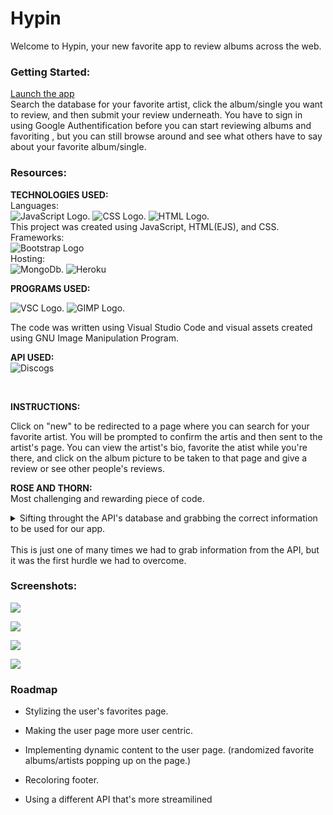 # Hypin
  
Welcome to Hypin, your new favorite app to review albums across the web.

### Getting Started:
  [Launch the app](https://bty-hypin.herokuapp.com/)
  <br />Search the database for your favorite artist, click the album/single you want to review, and then submit your review underneath. You have to sign in using Google Authentification before you can start reviewing albums and favoriting , but you can still browse around and see what others have to say about your favorite album/single.

### Resources:

**TECHNOLOGIES USED:**
<br />Languages: 
<br /> ![JavaScript Logo.](https://img.shields.io/badge/JavaScript-F7DF1E?style=for-the-badge&logo=javascript&logoColor=black "JS Logo")
![CSS Logo.](https://img.shields.io/badge/CSS-239120?&style=for-the-badge&logo=css3&logoColor=white "CSS Logo")
![HTML Logo.](https://img.shields.io/badge/HTML5-E34F26?style=for-the-badge&logo=html5&logoColor=white "HTML Logo")
<br /> This project was created using JavaScript, HTML(EJS), and CSS.
<br />Frameworks: 
<br /> ![Bootstrap Logo](https://img.shields.io/badge/Bootstrap-563D7C?style=for-the-badge&logo=bootstrap&logoColor=white "Bootstrap Logo")
<br />Hosting: 
 <br /> ![MongoDb.](https://img.shields.io/badge/MongoDB-4EA94B?style=for-the-badge&logo=mongodb&logoColor=white "MongoDb")
![Heroku](https://img.shields.io/badge/Heroku-430098?style=for-the-badge&logo=heroku&logoColor=white "Heroku")

**PROGRAMS USED:**

![VSC Logo.](https://img.shields.io/badge/Visual_Studio-5C2D91?style=for-the-badge&logo=visual%20studio&logoColor=white "VSC Logo")
![GIMP Logo.](https://img.shields.io/badge/gimp-5C5543?style=for-the-badge&logo=gimp&logoColor=white "GIMP Logo")

The code was written using Visual Studio Code and visual assets created using GNU Image Manipulation Program. 

**API USED:**
<br />![Discogs](https://i.imgur.com/nSCTNOf.png "Discogs")


<br />

**INSTRUCTIONS:**

Click on "new" to be redirected to a page where you can search for your favorite artist. You will be prompted to confirm the artis and then sent to the artist's page. You can view the artist's bio, favorite the atist while you're there, and click on the album picture to be taken to that page and give a review or see other people's reviews.


  **ROSE AND THORN:**
<br />Most challenging and rewarding piece of code.
<details><summary>Sifting throught the API's database and grabbing the correct information to be used for our app.</summary>

```
async function create(req, res, next) {
    const correctArtist = req.body.correctArtist;
    if (correctArtist) {
        const artistId = req.body.artistId;
        try {
            await fetch(`${ROOT_URL}/artists/${artistId}?key=${process.env.CONSUMER_KEY}&secret=${process.env.CONSUMER_SECRET}`)
            .then(result => result.json())
            .then(async result => {
                function dataHelper(data) {
                    if (data) {
                        return {
                            height: data[0].height, 
                            width: data[0].width, 
                            url: data[0].resource_url
                        } 
                    }
                }
                async function releaseHelper(url, id) {
                    const thumb = await fetch(`${url}/masters/${id}?key=${process.env.CONSUMER_KEY}&secret=${process.env.CONSUMER_SECRET}`)
                    .then(result => result.json())
                    .then(result => {
                        if (!result.images) {
                            return ''
                        } else if (result.images.length) {
                            return result.images[0].uri
                        } else {
                            return ''
                        }
                    });
                    return thumb
                }
                async function releasesHelper(url, id, order) {
                    const releasesArr = [];
                    await fetch(`${url}/artists/${id}/releases?${order}?key=${process.env.CONSUMER_KEY}&secret=${process.env.CONSUMER_SECRET}}`)
                        .then(releasesData => releasesData .json())
                        .then(async releasesData  => {
                            for (const releaseData of releasesData.releases) {
                                if (releaseData.type === 'master') {
                                const release = {
                                    title: releaseData.title,
                                    year: releaseData.year,
                                    thumb: await releaseHelper(ROOT_URL, releaseData.id),
                                    reviews: [],
                                    artist: releaseData.artist,
                                    id: releaseData.id
                                };
                                releasesArr.push(release);
                                }
                            }
                        })
                    return releasesArr
                } 
                const artistData = new Artist({
                    artistId: result.id,
                    name: result.name,
                    profile: result.profile,
                    image: dataHelper(result.images),
                    releases: await releasesHelper(ROOT_URL, artistId, SORT_ORDER)
                });
                await artistData.save()
                    .then(res.redirect(`/artists/${artistData._id}`));
            });
        } catch(err) {
            console.log(`Error in create function: ${err}`);
        }
    } else {
        res.redirect('/artists/new'); 
    }
}
```
</details>
<br /> This is just one of many times we had to grab information from the API, but it was the first hurdle we had to overcome.
  
 ### Screenshots:

![](https://i.imgur.com/6CGlQml.png)

![](https://i.imgur.com/KSsHRS2.png)

![](https://i.imgur.com/FiOzwqk.png)

![](https://i.imgur.com/GpuLjhL.png)

### Roadmap

- Stylizing the user's favorites page. 

- Making the user page more user centric.

- Implementing dynamic content to the user page. (randomized favorite albums/artists popping up on the page.)

- Recoloring footer.

- Using a different API that's more streamilined 
